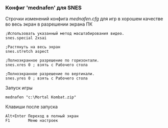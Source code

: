 <!--2021-10-25 00:11:01-->
### Конфиг 'mednafen' для SNES
Строчки изменений конфига *mednafen.cfg* для игр в хорошем качестве во весь экран в разрешении экрана ПК

    ;Использовать указанный метод масштабирования видео.
    snes.special 2xsai

    ;Растянуть на весь экран
    snes.stretch aspect

    ;Полноэкранное разрешение по горизонтали.
    snes.xres 0 ; взять с Рабочего стола

    ;Полноэкранное разрешение по вертикали.
    snes.yres 0 ; взять с Рабочего стола

Запуск игры
   
    mednafen "c:\Mortal Kombat.zip"

Клавиши после запуска

    Alt+Enter Переход в полный экран
    F1        Меню настроек